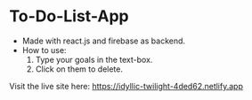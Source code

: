 # To-Do-List-App

- Made with react.js and firebase as backend.
- How to use:
  1) Type your goals in the text-box.
  2) Click on them to delete.

Visit the live site here: https://idyllic-twilight-4ded62.netlify.app
